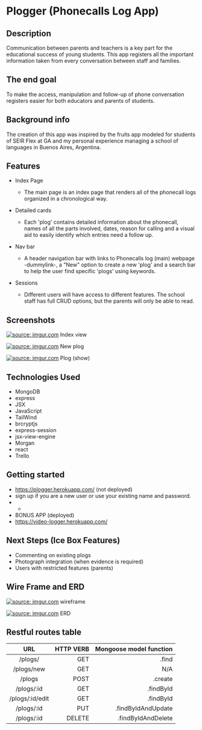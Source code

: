 <!-- @format -->

# Plogger (Phonecalls Log App) 

## Description

Communication between parents and teachers is a key part for the educational success of young students. This app registers all the important information taken from every conversation between staff and families.

## The end goal

To make the access, manipulation and follow-up of phone conversation registers easier for both educators and parents of students.

## Background info 

The creation of this app was inspired by the fruits app modeled for students of SEIR Flex at GA and my personal experience managing a school of languages in Buenos Aires, Argentina.

## Features

- Index Page

  - The main page is an index page that renders all of the phonecall logs organized in a chronological way.

- Detailed cards

  - Each 'plog' contains detailed information about the phonecall, names of all the parts involved, dates, reason for calling and a visual aid to easily identify which entries need a follow up.

- Nav bar

  - A header navigation bar with links to Phonecalls log (main) webpage -dummylink-, a "New" option to create a new 'plog' and a search bar to help the user find specific 'plogs' using keywords.

- Sessions

  - Different users will have access to different features. The school staff has full CRUD options, but the parents will only be able to read.

## Screenshots


<a href="https://imgur.com/meFzX1Z"><img src="https://i.imgur.com/meFzX1Z.png" title="source: imgur.com" /></a>
Index view


<a href="https://imgur.com/7UBs8rl"><img src="https://i.imgur.com/7UBs8rl.png" title="source: imgur.com" /></a>
New plog


<a href="https://imgur.com/PUIyT7E"><img src="https://i.imgur.com/PUIyT7E.png" title="source: imgur.com" /></a>
Plog (show)


## Technologies Used

- MongoDB
- express
- JSX
- JavaScript
- TailWind
- brcryptjs
- express-session
- jsx-view-engine
- Morgan
- react
- Trello


## Getting started 

- https://plogger.herokuapp.com/ (not deployed)
- sign up if you are a new user or use your existing name and password.
- -
- BONUS APP (deployed)
- https://video-logger.herokuapp.com/

## Next Steps (Ice Box Features)

- Commenting on existing plogs
- Photograph integration (when evidence is required)
- Users with restricted features (parents)

## Wire Frame and ERD

<a href="https://imgur.com/uHBO8LZ"><img src="https://i.imgur.com/uHBO8LZ.png" title="source: imgur.com" /></a>
wireframe

<a href="https://imgur.com/LLnwMlk"><img src="https://i.imgur.com/LLnwMlk.png" title="source: imgur.com" /></a>
ERD


## Restful routes table
| URL | HTTP VERB| Mongoose model function 
|:--------:| -------------:| -------------:|
| /plogs/ | GET |.find
| /plogs/new | GET |N/A
| /plogs | POST |.create
| /plogs/:id | GET |.findById
| /plogs/:id/edit | GET |.findById
| /plogs/:id | PUT |.findByIdAndUpdate
| /plogs/:id | DELETE |.findByIdAndDelete
